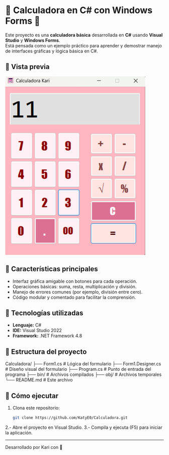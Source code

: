 # 🤍 Calculadora en C# con Windows Forms 🤍

Este proyecto es una **calculadora básica** desarrollada en **C#** usando **Visual Studio** y **Windows Forms**.  
Está pensada como un ejemplo práctico para aprender y demostrar manejo de interfaces gráficas y lógica básica en C#.

## 🤍 Vista previa

![Interfaz de la calculadora](calculadora.png)

## 🤍 Características principales
- Interfaz gráfica amigable con botones para cada operación.
- Operaciones básicas: suma, resta, multiplicación y división.
- Manejo de errores comunes (por ejemplo, división entre cero).
- Código modular y comentado para facilitar la comprensión.

## 🤍 Tecnologías utilizadas
- **Lenguaje:** C#  
- **IDE:** Visual Studio 2022 
- **Framework:** .NET Framework 4.8

## 🤍 Estructura del proyecto
Calculadora/
├── Form1.cs # Lógica del formulario
├── Form1.Designer.cs # Diseño visual del formulario
├── Program.cs # Punto de entrada del programa
├── bin/ # Archivos compilados
├── obj/ # Archivos temporales
└── README.md # Este archivo

## 🤍 Cómo ejecutar
1. Clona este repositorio:
   ```bash
   git clone https://github.com/KatyE0/Calculadora.git
   ```
2.- Abre el proyecto en Visual Studio.
3.- Compila y ejecuta (F5) para iniciar la aplicación.

---
Desarrollado por Kari con 🤍
